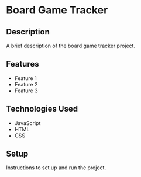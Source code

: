 # Board Game Tracker

## Description

A brief description of the board game tracker project.

## Features

- Feature 1
- Feature 2
- Feature 3

## Technologies Used

- JavaScript
- HTML
- CSS

## Setup

Instructions to set up and run the project.
